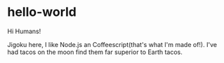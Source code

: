# hello-world

Hi Humans!

Jigoku here, I like Node.js an Coffeescript(that's what I'm made of!).
I've had tacos on the moon find them far superior to Earth tacos.
